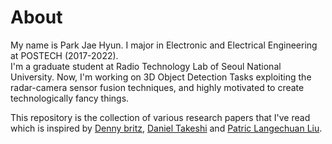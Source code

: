 # About
My name is Park Jae Hyun. I major in Electronic and Electrical Engineering at POSTECH (2017-2022). <br> I'm a graduate student at Radio Technology Lab of Seoul National University. 
Now, I'm working on 3D Object Detection Tasks exploiting the radar-camera sensor fusion techniques, and highly motivated to create technologically fancy things.

This repository is the collection of various research papers that I've read which is inspired by [Denny britz](https://github.com/dennybritz/deeplearning-papernotes), [Daniel Takeshi](https://github.com/DanielTakeshi/Paper_Notes) and [Patric Langechuan Liu](https://patrick-llgc.github.io/Learning-Deep-Learning/). 

